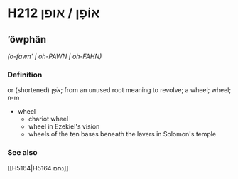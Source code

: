 # H212 אוֹפָן / אופן

## ʼôwphân

_(o-fawn' | oh-PAWN | oh-FAHN)_

### Definition

or (shortened) אֹפָן; from an unused root meaning to revolve; a wheel; wheel; n-m

- wheel
  - chariot wheel
  - wheel in Ezekiel's vision
  - wheels of the ten bases beneath the lavers in Solomon's temple

### See also

[[H5164|H5164 נחם]]
